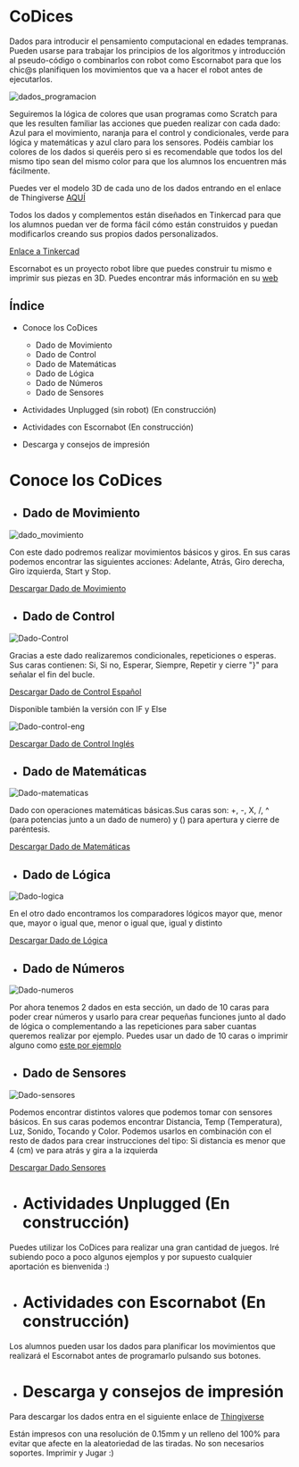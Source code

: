 # CoDices

Dados para introducir el pensamiento computacional en edades tempranas. Pueden usarse para trabajar los principios de los algoritmos y introducción al pseudo-código o combinarlos con robot como Escornabot para que los chic@s planifiquen los movimientos que va a hacer el robot antes de ejecutarlos.

![dados_programacion](images/Dados-programacion.png)

Seguiremos la lógica de colores que usan programas como Scratch para que les resulten familiar las acciones que pueden realizar con cada dado: Azul para el movimiento, naranja para el control y condicionales, verde para lógica y matemáticas y azul claro para los sensores. Podéis cambiar los colores de los dados si queréis pero si es recomendable que todos los del mismo tipo sean del mismo color para que los alumnos los encuentren más fácilmente.

Puedes ver el modelo 3D de cada uno de los dados entrando en el enlace de Thingiverse [AQUÍ](https://www.thingiverse.com/thing:2980268)

Todos los dados y complementos están diseñados en Tinkercad para que los alumnos puedan ver de forma fácil cómo están construidos y puedan modificarlos creando sus propios dados personalizados.


[Enlace a Tinkercad](https://www.tinkercad.com/things/iE5ETT8xtZK-codices)

Escornabot es un proyecto robot libre que puedes construir tu mismo e imprimir sus piezas en 3D. Puedes encontrar más información en su [web](http://www.escornabot.com)

## Índice
+ Conoce los CoDices
  - Dado de Movimiento
  - Dado de Control
  - Dado de Matemáticas
  - Dado de Lógica
  - Dado de Números
  - Dado de Sensores


+ Actividades Unplugged (sin robot) (En construcción)
+ Actividades con Escornabot (En construcción)

+ Descarga y consejos de impresión


# Conoce los CoDices
* ## Dado de Movimiento

![dado_movimiento](images/Dado-movimiento.png)

Con este dado podremos realizar movimientos básicos y giros. En sus caras podemos encontrar las siguientes acciones: Adelante, Atrás, Giro derecha, Giro izquierda, Start y Stop.

[Descargar Dado de Movimiento]()

* ## Dado de Control

![Dado-Control](images/Dado-control-esp.png)

Gracias a este dado realizaremos condicionales, repeticiones o esperas. Sus caras contienen: Si, Si no, Esperar, Siempre, Repetir y cierre "}" para señalar el fin del bucle.

[Descargar Dado de Control Español](https://github.com/laescuelamaker/Dados_Programacion/blob/master/STL/Dado-Controlv2.stl)

Disponible también la versión con IF y Else

![Dado-control-eng](images/Dado-control-eng.png)

[Descargar Dado de Control Inglés](https://github.com/laescuelamaker/Dados_Programacion/blob/master/STL/Dado-Controlv2.stl)


* ## Dado de Matemáticas

![Dado-matematicas](images/Dado-matemáticas.png)

Dado con operaciones matemáticas básicas.Sus caras son: +, -, X, /, ^ (para potencias junto a un dado de numero) y () para apertura y cierre de paréntesis.

[Descargar Dado de Matemáticas]()


* ## Dado de Lógica

![Dado-logica](images/Dado-logica.png)

En el otro dado encontramos los comparadores lógicos mayor que, menor que, mayor o igual que, menor o igual que, igual y distinto

[Descargar Dado de Lógica](https://github.com/laescuelamaker/Dados_Programacion/blob/master/STL/Dado-Logicav2.stl)

* ## Dado de Números

![Dado-numeros](images/Dado-numeros.png)

Por ahora tenemos 2 dados en esta sección, un dado de 10 caras para poder crear números y usarlo para crear pequeñas funciones junto al dado de lógica o complementando a las repeticiones para saber cuantas queremos realizar por ejemplo. Puedes usar un dado de 10 caras o imprimir alguno como [este por ejemplo](https://www.thingiverse.com/thing:3018)

* ## Dado de Sensores

![Dado-sensores](images/Dado-sensores.png)

Podemos encontrar distintos valores que podemos tomar con sensores básicos. En sus caras podemos encontrar Distancia, Temp (Temperatura), Luz, Sonido, Tocando y Color. Podemos usarlos en combinación con el resto de dados para crear instrucciones del tipo: Si distancia es menor que 4 (cm) ve para atrás y gira a la izquierda

[Descargar Dado Sensores](https://github.com/laescuelamaker/Dados_Programacion/blob/master/STL/Dado-Sensoresv2.stl)

* # Actividades Unplugged (En construcción)

Puedes utilizar los CoDices para realizar una gran cantidad de juegos. Iré subiendo poco a poco algunos ejemplos y por supuesto cualquier aportación es bienvenida :)

* # Actividades con Escornabot (En construcción)

Los alumnos pueden usar los dados para planificar los movimientos que realizará el Escornabot antes de programarlo pulsando sus botones.

* # Descarga y consejos de impresión

Para descargar los dados entra en el siguiente enlace de [Thingiverse](https://www.thingiverse.com/thing:2980268)

Están impresos con una resolución de 0.15mm y un relleno del 100% para evitar que afecte en la aleatoriedad de las tiradas. No son necesarios soportes. Imprimir y Jugar :)
